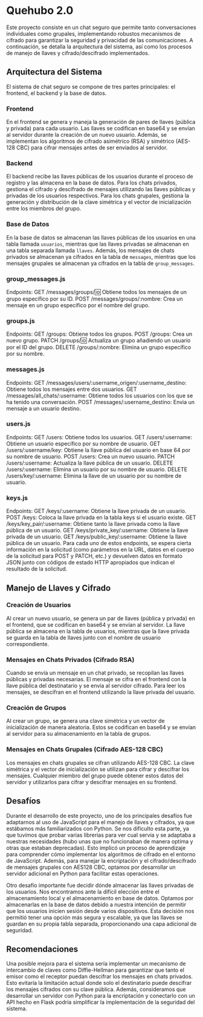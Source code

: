 # Quehubo 2.0

Este proyecto consiste en un chat seguro que permite tanto conversaciones individuales como grupales, implementando robustos mecanismos de cifrado para garantizar la seguridad y privacidad de las comunicaciones. A continuación, se detalla la arquitectura del sistema, así como los procesos de manejo de llaves y cifrado/descifrado implementados.

## Arquitectura del Sistema

El sistema de chat seguro se compone de tres partes principales: el frontend, el backend y la base de datos.

### Frontend

En el frontend se genera y maneja la generación de pares de llaves (pública y privada) para cada usuario. Las llaves se codifican en base64 y se envían al servidor durante la creación de un nuevo usuario. Además, se implementan los algoritmos de cifrado asimétrico (RSA) y simétrico (AES-128 CBC) para cifrar mensajes antes de ser enviados al servidor.

### Backend

El backend recibe las llaves públicas de los usuarios durante el proceso de registro y las almacena en la base de datos. Para los chats privados, gestiona el cifrado y descifrado de mensajes utilizando las llaves públicas y privadas de los usuarios respectivos. Para los chats grupales, gestiona la generación y distribución de la clave simétrica y el vector de inicialización entre los miembros del grupo.

### Base de Datos

En la base de datos se almacenan las llaves públicas de los usuarios en una tabla llamada `usuarios`, mientras que las llaves privadas se almacenan en una tabla separada llamada `llaves`. Además, los mensajes de chats privados se almacenan ya cifrados en la tabla de `messages`, mientras que los mensajes grupales se almacenan ya cifrados en la tabla de `group_messages`.

### group_messages.js
Endpoints:
GET /messages/groups/:id: Obtiene todos los mensajes de un grupo específico por su ID.
POST /messages/groups/:nombre: Crea un mensaje en un grupo específico por el nombre del grupo.
### groups.js
Endpoints:
GET /groups: Obtiene todos los grupos.
POST /groups: Crea un nuevo grupo.
PATCH /groups/:id: Actualiza un grupo añadiendo un usuario por el ID del grupo.
DELETE /groups/:nombre: Elimina un grupo específico por su nombre.
### messages.js
Endpoints:
GET /messages/users/:username_origen/:username_destino: Obtiene todos los mensajes entre dos usuarios.
GET /messages/all_chats/:username: Obtiene todos los usuarios con los que se ha tenido una conversación.
POST /messages/:username_destino: Envia un mensaje a un usuario destino.
### users.js
Endpoints:
GET /users: Obtiene todos los usuarios.
GET /users/:username: Obtiene un usuario específico por su nombre de usuario.
GET /users/:username/key: Obtiene la llave pública del usuario en base 64 por su nombre de usuario.
POST /users: Crea un nuevo usuario.
PATCH /users/:username: Actualiza la llave pública de un usuario.
DELETE /users/:username: Elimina un usuario por su nombre de usuario.
DELETE /users/key/:username: Elimina la llave de un usuario por su nombre de usuario.
### keys.js
Endpoints:
GET /keys/:username: Obtiene la llave privada de un usuario.
POST /keys: Coloca la llave privada en la tabla keys si el usuario existe.
GET /keys/key_pair/:username: Obtiene tanto la llave privada como la llave pública de un usuario.
GET /keys/private_key/:username: Obtiene la llave privada de un usuario.
GET /keys/public_key/:username: Obtiene la llave pública de un usuario.
Para cada uno de estos endpoints, se espera cierta información en la solicitud (como parámetros en la URL, datos en el cuerpo de la solicitud para POST y PATCH, etc.) y devuelven datos en formato JSON junto con códigos de estado HTTP apropiados que indican el resultado de la solicitud.

## Manejo de Llaves y Cifrado

### Creación de Usuarios

Al crear un nuevo usuario, se genera un par de llaves (pública y privada) en el frontend, que se codifican en base64 y se envían al servidor. La llave pública se almacena en la tabla de usuarios, mientras que la llave privada se guarda en la tabla de llaves junto con el nombre de usuario correspondiente.

### Mensajes en Chats Privados (Cifrado RSA)

Cuando se envía un mensaje en un chat privado, se recopilan las llaves públicas y privadas necesarias. El mensaje se cifra en el frontend con la llave pública del destinatario y se envía al servidor cifrado. Para leer los mensajes, se descifran en el frontend utilizando la llave privada del usuario.

### Creación de Grupos

Al crear un grupo, se genera una clave simétrica y un vector de inicialización de manera aleatoria. Estos se codifican en base64 y se envían al servidor para su almacenamiento en la tabla de grupos.

### Mensajes en Chats Grupales (Cifrado AES-128 CBC)

Los mensajes en chats grupales se cifran utilizando AES-128 CBC. La clave simétrica y el vector de inicialización se utilizan para cifrar y descifrar los mensajes. Cualquier miembro del grupo puede obtener estos datos del servidor y utilizarlos para cifrar y descifrar mensajes en su frontend.

## Desafíos

Durante el desarrollo de este proyecto, uno de los principales desafíos fue adaptarnos al uso de JavaScript para el manejo de llaves y cifrados, ya que estábamos más familiarizados con Python. Se nos dificulto esta parte, ya que tuvimos que probar varias librerias para ver cual servia y se adaptaba a nuestras necesidades (hubo unas que no funcionaban de manera optima y otras que estaban deprecadas). Esto implicó un proceso de aprendizaje para comprender cómo implementar los algoritmos de cifrado en el entorno de JavaScript. Además, para manejar la encriptación y el cifrado/descifrado de mensajes grupales con AES128 CBC, optamos por desarrollar un servidor adicional en Python para facilitar estas operaciones.

Otro desafío importante fue decidir dónde almacenar las llaves privadas de los usuarios. Nos encontramos ante la difícil elección entre el almacenamiento local y el almacenamiento en base de datos. Optamos por almacenarlas en la base de datos debido a nuestra intención de permitir que los usuarios inicien sesión desde varios dispositivos. Esta decisión nos permitió tener una opción más segura y escalable, ya que las llaves se guardan en su propia tabla separada, proporcionando una capa adicional de seguridad.

## Recomendaciones

Una posible mejora para el sistema sería implementar un mecanismo de intercambio de claves como Diffie-Hellman para garantizar que tanto el emisor como el receptor puedan descifrar los mensajes en chats privados. Esto evitaría la limitación actual donde solo el destinatario puede descifrar los mensajes cifrados con su clave pública. Además, consideramos que desarrollar un servidor con Python para la encriptación y conectarlo con un API hecho en Flask podría simplificar la implementación de la seguridad del sistema.